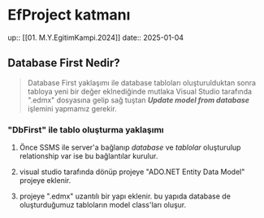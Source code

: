 # EfProject katmanı
up:: [[01. M.Y.EgitimKampi.2024]]
date:: 2025-01-04

## Database First Nedir?

> Database First yaklaşımı ile database tabloları oluşturulduktan sonra tabloya yeni bir değer eklnediğinde mutlaka Visual Studio tarafında ".edmx" dosyasına gelip sağ tuştan ***Update model from database*** işlemini yapmamız gerekir.

### "DbFirst" ile tablo oluşturma yaklaşımı

1. Önce SSMS ile server'a bağlanıp *database* ve *tablolar* oluşturulup relationship var ise bu bağlantılar kurulur.
2. visual studio tarafında dönüp projeye "ADO.NET Entity Data Model" projeye eklenir. 

3. projeye ".edmx" uzantılı bir yapı eklenir. bu yapıda database de oluşturduğumuz tabloların model class'ları oluşur.



